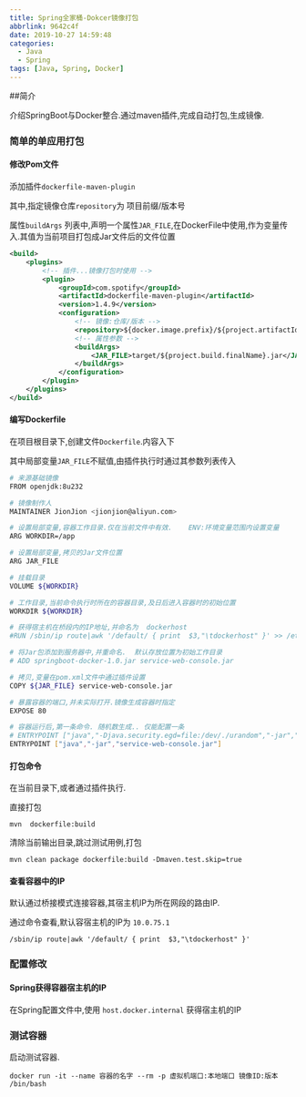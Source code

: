 ```yaml
---
title: Spring全家桶-Dokcer镜像打包
abbrlink: 9642c4f
date: 2019-10-27 14:59:48
categories:
  - Java
  - Spring
tags: [Java, Spring, Docker]
---
```




##简介

介绍SpringBoot与Docker整合.通过maven插件,完成自动打包,生成镜像.



### 简单的单应用打包

#### 修改Pom文件

添加插件`dockerfile-maven-plugin`

其中,指定镜像仓库`repository`为 项目前缀/版本号

属性`buildArgs` 列表中,声明一个属性`JAR_FILE`,在DockerFile中使用,作为变量传入.其值为当前项目打包成Jar文件后的文件位置

```xml
<build>
    <plugins>
        <!-- 插件...镜像打包时使用 -->
        <plugin>
            <groupId>com.spotify</groupId>
            <artifactId>dockerfile-maven-plugin</artifactId>
            <version>1.4.9</version>
            <configuration>
                <!-- 镜像:仓库/版本 -->
                <repository>${docker.image.prefix}/${project.artifactId}</repository>
                <!-- 属性参数 -->
                <buildArgs>
                    <JAR_FILE>target/${project.build.finalName}.jar</JAR_FILE>
                </buildArgs>
            </configuration>
        </plugin>
    </plugins>
</build>
```

#### 编写Dockerfile

在项目根目录下,创建文件`Dockerfile`.内容入下

其中局部变量`JAR_FILE`不赋值,由插件执行时通过其参数列表传入

```bash
# 来源基础镜像
FROM openjdk:8u232

# 镜像制作人
MAINTAINER JionJion <jionjion@aliyun.com>

# 设置局部变量,容器工作目录.仅在当前文件中有效.    ENV:环境变量范围内设置变量
ARG WORKDIR=/app

# 设置局部变量,拷贝的Jar文件位置
ARG JAR_FILE

# 挂载目录
VOLUME ${WORKDIR}

# 工作目录,当前命令执行时所在的容器目录,及日后进入容器时的初始位置
WORKDIR ${WORKDIR}

# 获得宿主机在桥段内的IP地址,并命名为  dockerhost
#RUN /sbin/ip route|awk '/default/ { print  $3,"\tdockerhost" }' >> /etc/hosts

# 将Jar包添加到服务器中,并重命名.  默认存放位置为初始工作目录
# ADD springboot-docker-1.0.jar service-web-console.jar

# 拷贝,变量在pom.xml文件中通过插件设置
COPY ${JAR_FILE} service-web-console.jar

# 暴露容器的端口,并未实际打开.镜像生成容器时指定
EXPOSE 80

# 容器运行后,第一条命令. 随机数生成.. 仅能配置一条
# ENTRYPOINT ["java","-Djava.security.egd=file:/dev/./urandom","-jar","app.jar"]
ENTRYPOINT ["java","-jar","service-web-console.jar"]
```

#### 打包命令

在当前目录下,或者通过插件执行.

直接打包

`mvn  dockerfile:build`

清除当前输出目录,跳过测试用例,打包

`mvn clean package dockerfile:build -Dmaven.test.skip=true`

#### 查看容器中的IP

默认通过桥接模式连接容器,其宿主机IP为所在网段的路由IP.

通过命令查看,默认容宿主机的IP为 `10.0.75.1`

`/sbin/ip route|awk '/default/ { print  $3,"\tdockerhost" }'`



### 配置修改

#### Spring获得容器宿主机的IP

在Spring配置文件中,使用 `host.docker.internal` 获得宿主机的IP





### 测试容器

启动测试容器.

```shell
docker run -it --name 容器的名字 --rm -p 虚拟机端口:本地端口 镜像ID:版本 /bin/bash
```

